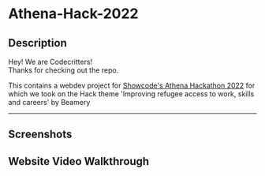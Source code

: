 # Athena-Hack-2022

## Description

Hey! We are Codecritters! <br>
Thanks for checking out the repo.

This contains a webdev project for [Showcode's Athena Hackathon 2022]() for which we took on the Hack theme 'Improving refugee access to work, skills and careers' by Beamery

---

## Screenshots

## Website Video Walkthrough